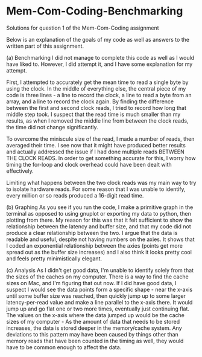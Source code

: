 # Mem-Com-Coding-Benchmarking
Solutions for question 1 of the Mem-Com-Coding assignment

Below is an explanation of the goals of my code as well as answers to the written part of this assignment.


(a) Benchmarking
  I did not manage to complete this code as well as I would have liked to. However, I did attempt it, and I have some explanation for my attempt. 
  
First, I attempted to accurately get the mean time to read a single byte by using the clock. In the middle of everything else, the central piece of my code is three lines - a line to record the clock, a line to read a byte from an array, and a line to record the clock again. By finding the difference between the first and second clock reads, I tried to record how long that middle step took. I suspect that the read time is much smaller than my results, as when I removed the middle line from between the clock reads, the time did not change significantly. 

To overcome the miniscule size of the read, I made a number of reads, then averaged their time. I see now that it might have produced better results and actually addressed the issue if I had done multiple reads BETWEEN THE CLOCK READS. In order to get something accurate for this, I worry how timing the for-loop and clock overhead could have been dealt with effectively. 

Limiting what happens between the two clock reads was my main way to try to isolate hardware reads. For some reason that I was unable to identify, every million or so reads produced a 16-digit read time. 


(b) Graphing
  As you see if you run the code, I make a primitive graph in the terminal as opposed to using gnuplot or exporting my data to python, then plotting from there. My reason for this was that it felt sufficient to show the relationship between the latency and buffer size, and that my code did not produce a clear relationship between the two. I argue that the data is readable and useful, despite not having numbers on the axies. It shows that I coded an exponential relationship between the axies (points get more spread out as the buffer size increases) and I also think it looks pretty cool and feels pretty minimistically elegant.
  
  
(c) Analysis
  As I didn't get good data, I'm unable to identify solely from that the sizes of the caches on my computer. There is a way to find the cache sizes on Mac, and I'm figuring that out now. If I did have good data, I suspect I would see the data points form a specific shape - near the x-axis until some buffer size was reached, then quickly jump up to some larger latency-per-read value and make a line parallel to the x-axis there. It would jump up and go flat one or two more times, eventually just continuing flat. The values on the x-axis where the data jumped up would be the cache sizes of my computer - As the amount of data that needs to be stored increases, the data is stored deeper in the memory/cache system. Any deviations to this pattern may have been caused by things other than memory reads that have been counted in the timing as well, they would have to be common enough to affect the data.
